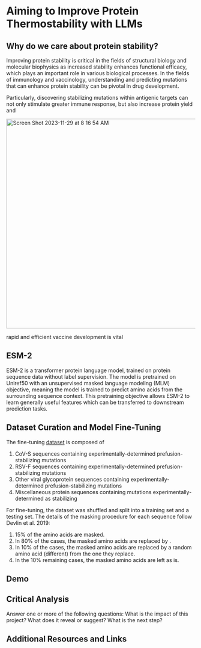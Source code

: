 # Aiming to Improve Protein Thermostability with LLMs

## Why do we care about protein stability?

Improving protein stability is critical in the fields of structural biology and molecular biophysics as increased stability enhances functional efficacy, which plays an important role in various biological processes. In the fields of immunology and vaccinology, understanding and predicting mutations that can enhance protein stability can be pivotal in drug development. 

Particularly, discovering stabilizing mutations within antigenic targets can not only stimulate greater immune response, but also increase protein yield and 


<img width="558" alt="Screen Shot 2023-11-29 at 8 16 54 AM" src="https://github.com/vrhoward/protein-stability/assets/107573643/5a049f03-62ba-4e4f-b983-800fab1c89b7">

rapid and efficient vaccine development is vital


## ESM-2

ESM-2 is a transformer protein language model, trained on protein sequence data without label supervision. The model is pretrained on Uniref50 with an unsupervised masked language modeling (MLM) objective, meaning the model is trained to predict amino acids from the surrounding sequence context. This pretraining objective allows ESM-2 to learn generally useful features which can be transferred to downstream prediction tasks.

## Dataset Curation and Model Fine-Tuning

The fine-tuning [dataset]([https://www.rapidnovor.com/identifying-cdrs-antibody-sequencing/](https://huggingface.co/datasets/vrhoward/thermostableProteins/viewer/default/train)) is composed of
1) CoV-S sequences containing experimentally-determined prefusion-stabilizing mutations
2) RSV-F sequences containing experimentally-determined prefusion-stabilizing mutations
3) Other viral glycoprotein sequences containing experimentally-determined prefusion-stabilizing mutations
4) Miscellaneous protein sequences containing mutations experimentally-determined as stabilizing

For fine-tuning, the dataset was shuffled and split into a training set and a testing set. The details of the masking procedure for each sequence follow Devlin et al. 2019:
1) 15% of the amino acids are masked.
2) In 80% of the cases, the masked amino acids are replaced by <mask>.
3) In 10% of the cases, the masked amino acids are replaced by a random amino acid (different) from the one they replace.
4) In the 10% remaining cases, the masked amino acids are left as is.



## Demo


## Critical Analysis
Answer one or more of the following questions: What is the impact of this project? What does it reveal or suggest? What is the next step?

## Additional Resources and Links





